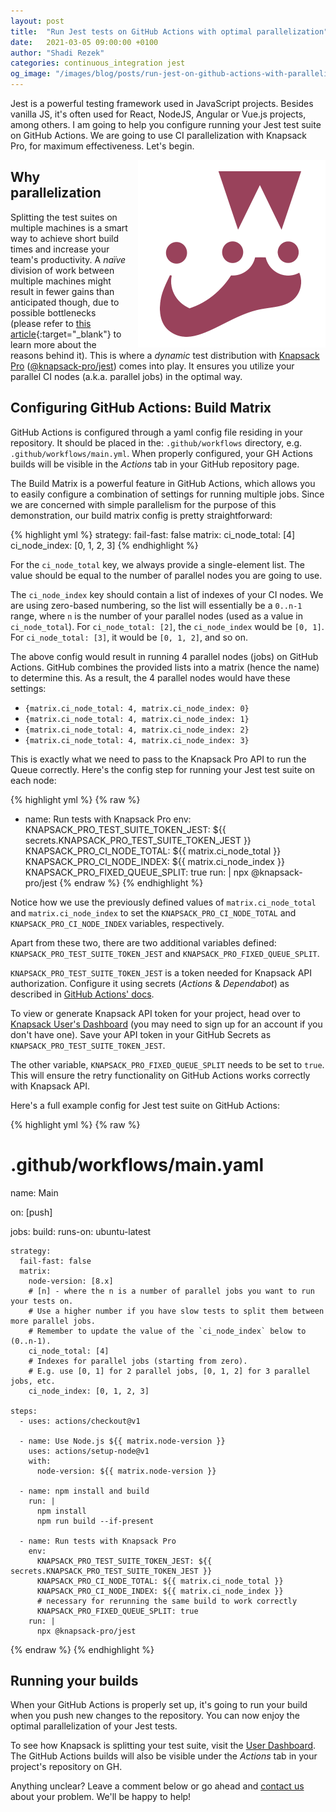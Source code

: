 ```yaml
---
layout: post
title:  "Run Jest tests on GitHub Actions with optimal parallelization"
date:   2021-03-05 09:00:00 +0100
author: "Shadi Rezek"
categories: continuous_integration jest
og_image: "/images/blog/posts/run-jest-on-github-actions-with-parallelization/jest.png"
---
```


Jest is a powerful testing framework used in JavaScript projects. Besides vanilla JS, it's often used for React, NodeJS, Angular or Vue.js projects, among others. I am going to help you configure running your Jest test suite on GitHub Actions. We are going to use CI parallelization with Knapsack Pro, for maximum effectiveness. Let's begin.

<img src="/images/blog/posts/run-jest-on-github-actions-with-parallelization/jest.png" style="width:300px;margin-left: 15px;float:right;" alt="Jest" />

## Why parallelization

Splitting the test suites on multiple machines is a smart way to achieve short build times and increase your team's productivity. A _naïve_ division of work between multiple machines might result in fewer gains than anticipated though, due to possible bottlenecks (please refer to [this article](/2020/how-to-speed-up-ruby-and-javascript-tests-with-ci-parallelisation){:target="_blank"} to learn more about the reasons behind it). This is where a _dynamic_ test distribution with [Knapsack Pro](https://knapsackpro.com/?utm_source=docs_knapsackpro&utm_medium=blog_post&utm_campaign=run-jest-on-github-actions-with-parallelization) ([@knapsack-pro/jest](https://github.com/KnapsackPro/knapsack-pro-jest)) comes into play. It ensures you utilize your parallel CI nodes (a.k.a. parallel jobs) in the optimal way.

## Configuring GitHub Actions: Build Matrix

GitHub Actions is configured through a yaml config file residing in your repository. It should be placed in the: `.github/workflows` directory, e.g. `.github/workflows/main.yml`. When properly configured, your GH Actions builds will be visible in the _Actions_ tab in your GitHub repository page.

The Build Matrix is a powerful feature in GitHub Actions, which allows you to easily configure a combination of settings for running multiple jobs. Since we are concerned with simple parallelism for the purpose of this demonstration, our build matrix config is pretty straightforward:

{% highlight yml %}
strategy:
  fail-fast: false
  matrix:
    ci_node_total: [4]
    ci_node_index: [0, 1, 2, 3]
{% endhighlight %}


For the `ci_node_total` key, we always provide a single-element list. The value should be equal to the number of parallel nodes you are going to use.

The `ci_node_index` key should contain a list of indexes of your CI nodes. We are using zero-based numbering, so the list will essentially be a `0..n-1` range, where `n` is the number of your parallel nodes (used as a value in `ci_node_total`). For `ci_node_total: [2]`, the `ci_node_index` would be `[0, 1]`. For `ci_node_total: [3]`, it would be `[0, 1, 2]`, and so on.

The above config would result in running 4 parallel nodes (jobs) on GitHub Actions. GitHub combines the provided lists into a matrix (hence the name) to determine this. As a result, the 4 parallel nodes would have these settings:

- `{matrix.ci_node_total: 4, matrix.ci_node_index: 0}`
- `{matrix.ci_node_total: 4, matrix.ci_node_index: 1}`
- `{matrix.ci_node_total: 4, matrix.ci_node_index: 2}`
- `{matrix.ci_node_total: 4, matrix.ci_node_index: 3}`


This is exactly what we need to pass to the Knapsack Pro API to run the Queue correctly. Here's the config step for running your Jest test suite on each node:

{% highlight yml %}
{% raw %}
- name: Run tests with Knapsack Pro
  env:
    KNAPSACK_PRO_TEST_SUITE_TOKEN_JEST: ${{ secrets.KNAPSACK_PRO_TEST_SUITE_TOKEN_JEST }}
    KNAPSACK_PRO_CI_NODE_TOTAL: ${{ matrix.ci_node_total }}
    KNAPSACK_PRO_CI_NODE_INDEX: ${{ matrix.ci_node_index }}
    KNAPSACK_PRO_FIXED_QUEUE_SPLIT: true
  run: |
    npx @knapsack-pro/jest
{% endraw %}
{% endhighlight %}

Notice how we use the previously defined values of `matrix.ci_node_total` and `matrix.ci_node_index` to set the `KNAPSACK_PRO_CI_NODE_TOTAL` and `KNAPSACK_PRO_CI_NODE_INDEX` variables, respectively.

Apart from these two, there are two additional variables defined: `KNAPSACK_PRO_TEST_SUITE_TOKEN_JEST` and `KNAPSACK_PRO_FIXED_QUEUE_SPLIT`.

`KNAPSACK_PRO_TEST_SUITE_TOKEN_JEST` is a token needed for Knapsack API authorization. Configure it using secrets (*Actions* & *Dependabot*) as described in [GitHub Actions' docs](https://docs.github.com/en/actions/security-for-github-actions/security-guides/using-secrets-in-github-actions#creating-secrets-for-a-repository).

To view or generate Knapsack API token for your project, head over to [Knapsack User's Dashboard](https://knapsackpro.com/sessions?utm_source=docs_knapsackpro&utm_medium=blog_post&utm_campaign=run-jest-on-github-actions-with-parallelization) (you may need to sign up for an account if you don't have one). Save your API token in your GitHub Secrets as `KNAPSACK_PRO_TEST_SUITE_TOKEN_JEST`.

The other variable, `KNAPSACK_PRO_FIXED_QUEUE_SPLIT` needs to be set to `true`. This will ensure the retry functionality on GitHub Actions works correctly with Knapsack API.

Here's a full example config for Jest test suite on GitHub Actions:

{% highlight yml %}
{% raw %}
# .github/workflows/main.yaml
name: Main

on: [push]

jobs:
  build:
    runs-on: ubuntu-latest

    strategy:
      fail-fast: false
      matrix:
        node-version: [8.x]
        # [n] - where the n is a number of parallel jobs you want to run your tests on.
        # Use a higher number if you have slow tests to split them between more parallel jobs.
        # Remember to update the value of the `ci_node_index` below to (0..n-1).
        ci_node_total: [4]
        # Indexes for parallel jobs (starting from zero).
        # E.g. use [0, 1] for 2 parallel jobs, [0, 1, 2] for 3 parallel jobs, etc.
        ci_node_index: [0, 1, 2, 3]

    steps:
      - uses: actions/checkout@v1

      - name: Use Node.js ${{ matrix.node-version }}
        uses: actions/setup-node@v1
        with:
          node-version: ${{ matrix.node-version }}

      - name: npm install and build
        run: |
          npm install
          npm run build --if-present

      - name: Run tests with Knapsack Pro
        env:
          KNAPSACK_PRO_TEST_SUITE_TOKEN_JEST: ${{ secrets.KNAPSACK_PRO_TEST_SUITE_TOKEN_JEST }}
          KNAPSACK_PRO_CI_NODE_TOTAL: ${{ matrix.ci_node_total }}
          KNAPSACK_PRO_CI_NODE_INDEX: ${{ matrix.ci_node_index }}
          # necessary for rerunning the same build to work correctly
          KNAPSACK_PRO_FIXED_QUEUE_SPLIT: true
        run: |
          npx @knapsack-pro/jest
{% endraw %}
{% endhighlight %}

## Running your builds

When your GitHub Actions is properly set up, it's going to run your build when you push new changes to the repository. You can now enjoy the optimal parallelization of your Jest tests.

To see how Knapsack is splitting your test suite, visit the [User Dashboard](https://knapsackpro.com/sessions?utm_source=docs_knapsackpro&utm_medium=blog_post&utm_campaign=run-jest-on-github-actions-with-parallelization). The GitHub Actions builds will also be visible under the _Actions_ tab in your project's repository on GH.

Anything unclear? Leave a comment below or go ahead and [contact us](https://knapsackpro.com/contact?utm_source=docs_knapsackpro&utm_medium=blog_post&utm_campaign=run-jest-on-github-actions-with-parallelization) about your problem. We'll be happy to help!
